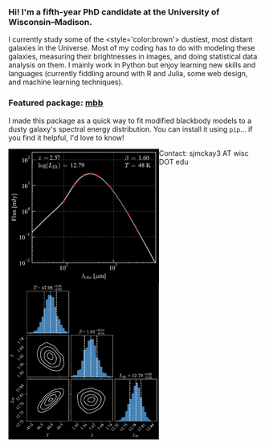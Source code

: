 ### Hi! I'm a fifth-year PhD candidate at the University of Wisconsin–Madison.

I currently study some of the <style='color:brown'> dustiest, most distant galaxies in the Universe. Most of my coding has to do with modeling these galaxies, measuring their brightnesses in images, and doing statistical data analysis on them. I mainly work in Python but enjoy learning new skills and languages (currently fiddling around with R and Julia, some web design, and machine learning techniques).

### Featured package: [mbb](https://github.com/sjmckay/mbb)

I made this package as a quick way to fit modified blackbody models to a dusty galaxy's spectral energy distribution. You can install it using `pip`... if you find it helpful, I'd love to know!

<p>
  <img width="300" alt="" align="left" src="./mbb_example.pdf">
  <img width="300" alt="" align="left" src="./corner_example.pdf">
</p>


Contact: sjmckay3 AT wisc DOT edu
